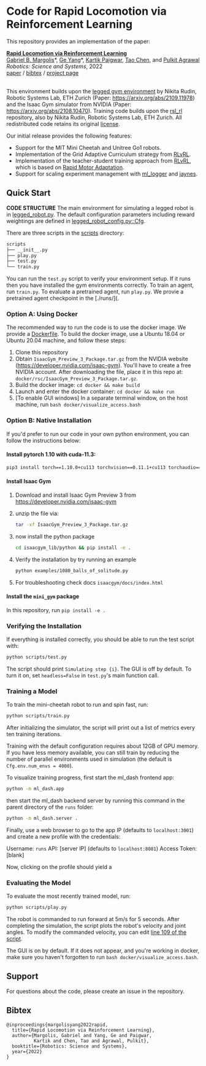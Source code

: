 # Code for Rapid Locomotion via Reinforcement Learning

This repository provides an implementation of the paper:


<td style="padding:20px;width:75%;vertical-align:middle">
      <a href="https://arxiv.org/pdf/2205.02824.pdf">
      <b> Rapid Locomotion via Reinforcement Learning </b>
      </a>
      <br>
      <a href="https://gmargo11.github.io/" target="_blank">Gabriel B. Margolis</a>*,  <a href="https://www.episodeyang.com/" target="_blank">Ge Yang</a>*, <a href="https://kartikpaigwar.github.io/" target="_blank">Kartik Paigwar</a>,
      <a href="https://taochenshh.github.io/" target="_blank">Tao Chen</a>, and <a href="https://people.csail.mit.edu/pulkitag" target="_blank">Pulkit Agrawal</a>
      <br>
      <em>Robotics: Science and Systems</em>, 2022
      <br>
      <a href="https://arxiv.org/pdf/2205.02824.pdf">paper</a> /
      <a href="#bibtex">bibtex</a> /
      <a href="https://agility.csail.mit.edu/" target="_blank">project page</a>
    <br>
</td>

<br>

This environment builds upon the [legged gym environment](https://leggedrobotics.github.io/legged_gym/) by Nikita
Rudin, Robotic Systems Lab, ETH Zurich (Paper: https://arxiv.org/abs/2109.11978) and the Isaac Gym simulator from 
NVIDIA (Paper: https://arxiv.org/abs/2108.10470). Training code builds upon the 
[rsl_rl](https://github.com/leggedrobotics/rsl_rl) repository, also by Nikita
Rudin, Robotic Systems Lab, ETH Zurich. All redistributed code retains its
original [license](LICENSES/legged_gym/LICENSE).

Our initial release provides the following features:
* Support for the MIT Mini Cheetah and Unitree Go1 robots.
* Implementation of the Grid Adaptive Curriculum strategy from [RLvRL](https://arxiv.org/pdf/2205.02824.pdf).
* Implementation of the teacher-student training approach from [RLvRL](https://arxiv.org/pdf/2205.02824.pdf), which is based on [Rapid Motor Adaptation](https://arxiv.org/abs/2107.04034).
* Support for scaling experiment management with [ml_logger](https://github.com/geyang/ml_logger) and [jaynes](https://github.com/geyang/jaynes-starter-kit).

## Quick Start

**CODE STRUCTURE** The main environment for simulating a legged robot is
in [legged_robot.py](mini_gym/envs/base/legged_robot.py). The default configuration parameters including reward
weightings are defined in [legged_robot_config.py::Cfg](mini_gym/envs/base/legged_robot_config.py).

There are three scripts in the [scripts](scripts/) directory:

```bash
scripts
├── __init__.py
├── play.py
├── test.py
└── train.py
```

You can run the `test.py` script to verify your environment setup. If it runs then you have installed the gym
environments correctly. To train an agent, run `train.py`. To evaluate a pretrained agent, run `play.py`. We provie a
pretrained agent checkpoint in the [./runs/](.

### Option A: Using Docker

The recommended way to run the code is to use the docker image. We provide
a [Dockerfile](docker/Dockerfile). To build the docker image, use a Ubuntu 18.04 or Ubuntu 20.04 machine, and
follow these steps:

1. Clone this repository
2. Obtain `IsaacGym_Preview_3_Package.tar.gz` from the NVIDIA website (https://developer.nvidia.com/isaac-gym). You'll
   have to create a free NVIDIA account. After downloading the file, place it in this repo
   at: `docker/rsc/IsaacGym_Preview_3_Package.tar.gz`.
3. Build the docker image: `cd docker && make build`
4. Launch and enter the docker container: `cd docker && make run`
5. [To enable GUI windows] In a separate terminal window, on the host machine, run `bash docker/visualize_access.bash`

### Option B: Native Installation

If you'd prefer to run our code in your own python environment, you can follow the instructions below:

#### Install pytorch 1.10 with cuda-11.3:

```bash
pip3 install torch==1.10.0+cu113 torchvision==0.11.1+cu113 torchaudio==0.10.0+cu113 -f https://download.pytorch.org/whl/cu113/torch_stable.html
```

#### Install Isaac Gym

1. Download and install Isaac Gym Preview 3 from https://developer.nvidia.com/isaac-gym
2. unzip the file via:
    ```bash
    tar -xf IsaacGym_Preview_3_Package.tar.gz
    ```

3. now install the python package
    ```bash
    cd isaacgym_lib/python && pip install -e .
    ```
4. Verify the installation by try running an example

    ```bash
    python examples/1080_balls_of_solitude.py
    ```
5. For troubleshooting check docs `isaacgym/docs/index.html`

#### Install the `mini_gym` package

In this repository, run `pip install -e .`

### Verifying the Installation

If everything is installed correctly, you should be able to run the test script with:

```bash
python scripts/test.py
```

The script should print `Simulating step {i}`.
The GUI is off by default. To turn it on, set `headless=False` in `test.py`'s main function call.

### Training a Model

To train the mini-cheetah robot to run and spin fast, run: 

```bash
python scripts/train.py
```

After initializing the simulator, the script will print out a list of metrics every ten training iterations.

Training with the default configuration requires about 12GB of GPU memory. If you have less memory available, you can 
still train by reducing the number of parallel environments used in simulation (the default is `Cfg.env.num_envs = 4000`).

To visualize training progress, first start the ml_dash frontend app:
```bash
python -m ml_dash.app
```
then start the ml_dash backend server by running this command in the parent directory of the `runs` folder:
```bash
python -m ml_dash.server .
```

Finally, use a web browser to go to the app IP (defaults to `localhost:3001`) 
and create a new profile with the credentials:

Username: `runs`
API: [server IP] (defaults to `localhost:8081`)
Access Token: [blank]

Now, clicking on the profile should yield a 

### Evaluating the Model

To evaluate the most recently trained model, run:

```bash
python scripts/play.py
```

The robot is commanded to run forward at 5m/s for 5 seconds. After completing the simulation, 
the script plots the robot's velocity and joint angles. To modify the commanded velocity, you can edit 
[line 109 of the script](https://github.com/gmargo11/model-free-agility/blob/main/scripts/play.py#L109). 

The GUI is on by default. 
If it does not appear, and you're working in docker, make sure you haven't forgotten to run `bash docker/visualize_access.bash`.


## Support

For questions about the code, please create an issue in the repository.

## Bibtex <a name="bibtex"></a>

```
@inproceedings{margolisyang2022rapid,
  title={Rapid Locomotion via Reinforcement Learning},
  author={Margolis, Gabriel and Yang, Ge and Paigwar, 
          Kartik and Chen, Tao and Agrawal, Pulkit},
  booktitle={Robotics: Science and Systems},
  year={2022}
}
```
